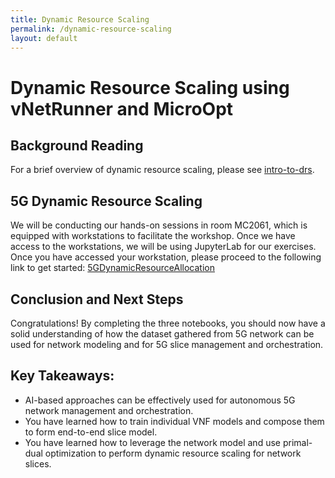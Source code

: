 ```yaml
---
title: Dynamic Resource Scaling
permalink: /dynamic-resource-scaling
layout: default
---
```


# Dynamic Resource Scaling using vNetRunner and MicroOpt

## Background Reading
For a brief overview of dynamic resource scaling, please see [intro-to-drs](intro-to-drs.md).

## 5G Dynamic Resource Scaling
We will be conducting our hands-on sessions in room MC2061, which is equipped with workstations to facilitate the workshop. Once we have access to the workstations, we will be using JupyterLab for our exercises. Once you have accessed your workstation, please proceed to the following link to get started: [5GDynamicResourceAllocation](https://sulaimanalmani.github.io/5GDynamicResourceAllocation/slides.pdf)


## Conclusion and Next Steps

Congratulations! By completing the three notebooks, you should now have a solid understanding of how the dataset gathered from 5G network can be used for network modeling and for 5G slice management and orchestration.


## Key Takeaways:

- AI-based approaches can be effectively used for autonomous 5G network management and orchestration.
- You have learned how to train individual VNF models and compose them to form end-to-end slice model.
- You have learned how to leverage the network model and use primal-dual optimization to perform dynamic resource scaling for network slices.



